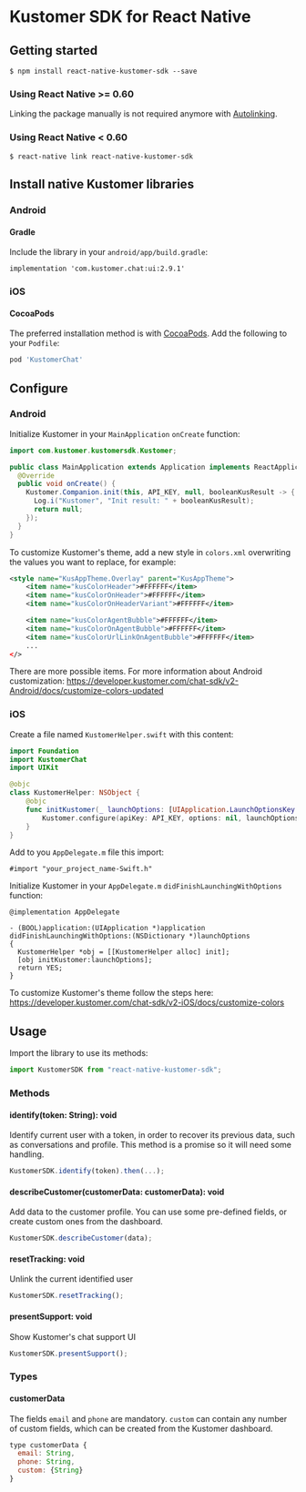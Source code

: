 # Kustomer SDK for React Native

## Getting started

`$ npm install react-native-kustomer-sdk --save`

### Using React Native >= 0.60

Linking the package manually is not required anymore with [Autolinking](https://github.com/react-native-community/cli/blob/master/docs/autolinking.md).

### Using React Native < 0.60

`$ react-native link react-native-kustomer-sdk`

## Install native Kustomer libraries

### Android

#### Gradle

Include the library in your `android/app/build.gradle`:

`implementation 'com.kustomer.chat:ui:2.9.1'`

### iOS

#### CocoaPods

The preferred installation method is with [CocoaPods](https://cocoapods.org). Add the following to your `Podfile`:

```ruby
pod 'KustomerChat'
```

## Configure

### Android

Initialize Kustomer in your `MainApplication` `onCreate` function:

```java
import com.kustomer.kustomersdk.Kustomer;

public class MainApplication extends Application implements ReactApplication {
  @Override
  public void onCreate() {
    Kustomer.Companion.init(this, API_KEY, null, booleanKusResult -> {
      Log.i("Kustomer", "Init result: " + booleanKusResult);
      return null;
    });
  }
}
```

To customize Kustomer's theme, add a new style in `colors.xml` overwriting the values you want to replace, for example:

```xml
<style name="KusAppTheme.Overlay" parent="KusAppTheme">
    <item name="kusColorHeader">#FFFFFF</item>
    <item name="kusColorOnHeader">#FFFFFF</item>
    <item name="kusColorOnHeaderVariant">#FFFFFF</item>

    <item name="kusColorAgentBubble">#FFFFFF</item>
    <item name="kusColorOnAgentBubble">#FFFFFF</item>
    <item name="kusColorUrlLinkOnAgentBubble">#FFFFFF</item>
    ...
</>
```

There are more possible items. For more information about Android customization: https://developer.kustomer.com/chat-sdk/v2-Android/docs/customize-colors-updated

### iOS

Create a file named `KustomerHelper.swift` with this content:

```swift
import Foundation
import KustomerChat
import UIKit

@objc
class KustomerHelper: NSObject {
    @objc
    func initKustomer(_ launchOptions: [UIApplication.LaunchOptionsKey: Any]?) {
        Kustomer.configure(apiKey: API_KEY, options: nil, launchOptions: launchOptions)
    }
}
```

Add to you `AppDelegate.m` file this import:

```objc
#import "your_project_name-Swift.h"
```

Initialize Kustomer in your `AppDelegate.m` `didFinishLaunchingWithOptions` function:

```objc
@implementation AppDelegate

- (BOOL)application:(UIApplication *)application didFinishLaunchingWithOptions:(NSDictionary *)launchOptions
{
  KustomerHelper *obj = [[KustomerHelper alloc] init];
  [obj initKustomer:launchOptions];
  return YES;
}
```

To customize Kustomer's theme follow the steps here: https://developer.kustomer.com/chat-sdk/v2-iOS/docs/customize-colors

## Usage

Import the library to use its methods:

```javascript
import KustomerSDK from "react-native-kustomer-sdk";
```

### Methods

#### identify(token: String): void

Identify current user with a token, in order to recover its previous data, such as conversations and profile. This method is a promise so it will need some handling.

```javascript
KustomerSDK.identify(token).then(...);
```

#### describeCustomer(customerData: customerData): void

Add data to the customer profile. You can use some pre-defined fields, or create custom ones from the dashboard.

```javascript
KustomerSDK.describeCustomer(data);
```

#### resetTracking: void

Unlink the current identified user

```javascript
KustomerSDK.resetTracking();
```

#### presentSupport: void

Show Kustomer's chat support UI

```javascript
KustomerSDK.presentSupport();
```

### Types

#### customerData

The fields `email` and `phone` are mandatory. `custom` can contain any number of custom fields, which can be created from the Kustomer dashboard.

```javascript
type customerData {
  email: String,
  phone: String,
  custom: {String}
}
```
